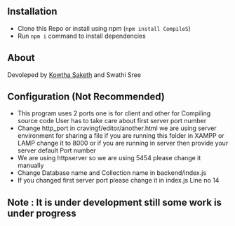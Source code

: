 ## Installation

*   Clone this Repo or install using npm (`npm install CompileS`)
*   Run `npm i` command to install dependencies

## About

Devoleped by [Kowtha Saketh](http://kowthasaketh.com/) and Swathi Sree

## Configuration (Not Recommended)

*   This program uses 2 ports one is for client and other for Compiling source code User has to take care about first server port number
*   Change http_port in cravingf/editor/another.html we are using server environment for sharing a file if you are running this folder in XAMPP or LAMP change it to 8000 or if you are running in server then provide your server default Port number
*   We are using httpserver so we are using 5454 please change it manually
*   Change Database name and Collection name in backend/index.js
*   If you changed first server port please change it in index.js Line no 14

## Note : **It is under development still some work is under progress** 

